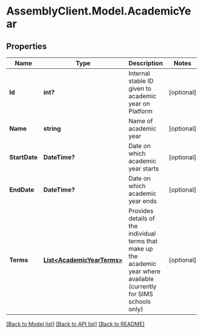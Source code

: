 # AssemblyClient.Model.AcademicYear
## Properties

Name | Type | Description | Notes
------------ | ------------- | ------------- | -------------
**Id** | **int?** | Internal stable ID given to academic year on Platform | [optional] 
**Name** | **string** | Name of academic year | [optional] 
**StartDate** | **DateTime?** | Date on which academic year starts | [optional] 
**EndDate** | **DateTime?** | Date on which academic year ends | [optional] 
**Terms** | [**List&lt;AcademicYearTerms&gt;**](AcademicYearTerms.md) | Provides details of the individual terms that make up the academic year where available (currently for SIMS schools only) | [optional] 

[[Back to Model list]](../README.md#documentation-for-models) [[Back to API list]](../README.md#documentation-for-api-endpoints) [[Back to README]](../README.md)

